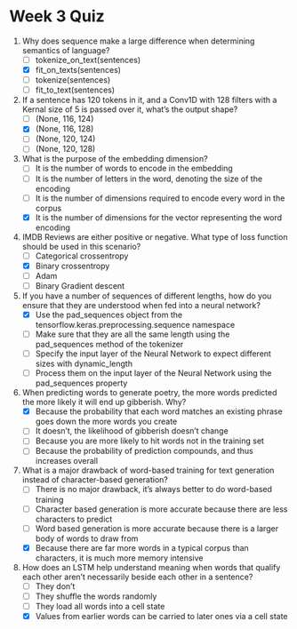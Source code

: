 # Week 3 Quiz

1. Why does sequence make a large difference when determining semantics of language?
    - [ ] tokenize_on_text(sentences)
    - [x] fit_on_texts(sentences)
    - [ ] tokenize(sentences)
    - [ ] fit_to_text(sentences)

2. If a sentence has 120 tokens in it, and a Conv1D with 128 filters with a Kernal size of 5 is passed over it, what’s the output shape?
    - [ ] (None, 116, 124)
    - [x] (None, 116, 128)
    - [ ] (None, 120, 124)
    - [ ] (None, 120, 128)

3. What is the purpose of the embedding dimension?
    - [ ] It is the number of words to encode in the embedding
    - [ ] It is the number of letters in the word, denoting the size of the encoding
    - [ ] It is the number of dimensions required to encode every word in the corpus
    - [x] It is the number of dimensions for the vector representing the word encoding

4. IMDB Reviews are either positive or negative. What type of loss function should be used in this scenario?
    - [ ] Categorical crossentropy
    - [x] Binary crossentropy
    - [ ] Adam
    - [ ] Binary Gradient descent

5. If you have a number of sequences of different lengths, how do you ensure that they are understood when fed into a neural network?
    - [x] Use the pad_sequences object from the tensorflow.keras.preprocessing.sequence namespace
    - [ ] Make sure that they are all the same length using the pad_sequences method of the tokenizer
    - [ ] Specify the input layer of the Neural Network to expect different sizes with dynamic_length
    - [ ] Process them on the input layer of the Neural Network using the pad_sequences property

6. When predicting words to generate poetry, the more words predicted the more likely it will end up gibberish. Why?
    - [x] Because the probability that each word matches an existing phrase goes down the more words you create
    - [ ] It doesn’t, the likelihood of gibberish doesn’t change
    - [ ] Because you are more likely to hit words not in the training set
    - [ ] Because the probability of prediction compounds, and thus increases overall

7. What is a major drawback of word-based training for text generation instead of character-based generation?
    - [ ] There is no major drawback, it’s always better to do word-based training
    - [ ] Character based generation is more accurate because there are less characters to predict
    - [ ] Word based generation is more accurate because there is a larger body of words to draw from
    - [x] Because there are far more words in a typical corpus than characters, it is much more memory intensive

8. How does an LSTM help understand meaning when words that qualify each other aren’t necessarily beside each other in a sentence?
    - [ ] They don’t
    - [ ] They shuffle the words randomly
    - [ ] They load all words into a cell state
    - [x] Values from earlier words can be carried to later ones via a cell state